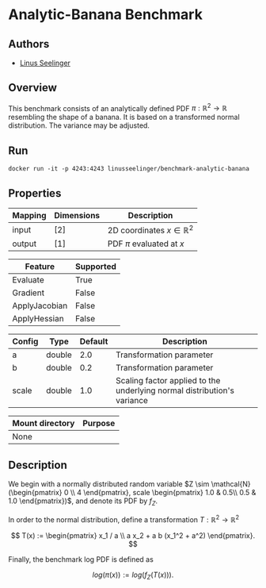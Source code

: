 # Analytic-Banana Benchmark

## Authors
- [Linus Seelinger](mailto:linus.seelinger@iwr.uni-heidelberg.de)

## Overview
This benchmark consists of an analytically defined PDF $\pi : \mathbb{R}^2 \rightarrow \mathbb{R}$ resembling the shape of a banana. It is based on a transformed normal distribution. The variance may be adjusted.

## Run
```
docker run -it -p 4243:4243 linusseelinger/benchmark-analytic-banana
```

## Properties

Mapping | Dimensions | Description
---|---|---
input | [2] | 2D coordinates $x \in \mathbb{R}^2$
output | [1] | PDF $\pi$ evaluated at $x$

Feature | Supported
---|---
Evaluate | True
Gradient | False
ApplyJacobian | False
ApplyHessian | False

Config | Type | Default | Description
---|---|---|---
a | double | 2.0 | Transformation parameter
b | double | 0.2 | Transformation parameter
scale | double | 1.0 | Scaling factor applied to the underlying normal distribution's variance

Mount directory | Purpose
---|---
None |

## Description

We begin with a normally distributed random variable $Z \sim \mathcal{N}(\begin{pmatrix} 0 \\ 4 \end{pmatrix}, scale \begin{pmatrix} 1.0 & 0.5\\ 0.5 & 1.0 \end{pmatrix})$, and denote its PDF by $f_Z$.

In order to the normal distribution, define a transformation $T : \mathbb{R}^2 \rightarrow \mathbb{R}^2$

$$ T(x) := \begin{pmatrix} x_1 / a \\ a x_2 + a b (x_1^2 + a^2) \end{pmatrix}. $$

Finally, the benchmark log PDF is defined as

$$ log(\pi(x)) := log(f_Z(T(x))). $$

